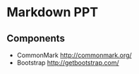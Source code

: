 Markdown PPT
============

## Components

- CommonMark http://commonmark.org/
- Bootstrap http://getbootstrap.com/
